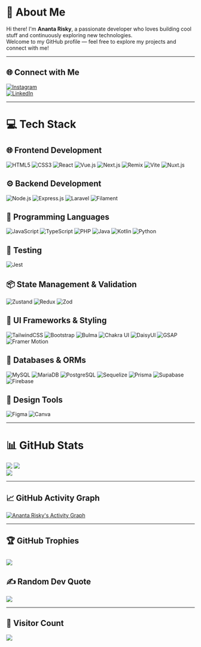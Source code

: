 # 💫 About Me
Hi there! I'm **Ananta Risky**, a passionate developer who loves building cool stuff and continuously exploring new technologies.  
Welcome to my GitHub profile — feel free to explore my projects and connect with me!

---

## 🌐 Connect with Me
[![Instagram](https://img.shields.io/badge/Instagram-%23E4405F.svg?style=for-the-badge&logo=Instagram&logoColor=white)](https://instagram.com/riskykun_)  
[![LinkedIn](https://img.shields.io/badge/LinkedIn-%230077B5.svg?style=for-the-badge&logo=linkedin&logoColor=white)](https://linkedin.com/in/anantariskys)

---

# 💻 Tech Stack

## 🌐 Frontend Development
![HTML5](https://img.shields.io/badge/HTML5-%23E34F26.svg?style=for-the-badge&logo=html5&logoColor=white)
![CSS3](https://img.shields.io/badge/CSS3-%231572B6.svg?style=for-the-badge&logo=css3&logoColor=white)
![React](https://img.shields.io/badge/React-%2320232a.svg?style=for-the-badge&logo=react&logoColor=%2361DAFB)
![Vue.js](https://img.shields.io/badge/Vue.js-%2335495e.svg?style=for-the-badge&logo=vue.js&logoColor=%234FC08D)
![Next.js](https://img.shields.io/badge/Next-black?style=for-the-badge&logo=next.js&logoColor=white)
![Remix](https://img.shields.io/badge/Remix-%23000.svg?style=for-the-badge&logo=remix&logoColor=white)
![Vite](https://img.shields.io/badge/Vite-%23646CFF.svg?style=for-the-badge&logo=vite&logoColor=white)
![Nuxt.js](https://img.shields.io/badge/Nuxt.js-00DC82?style=for-the-badge&logo=nuxtdotjs&logoColor=white)

## ⚙️ Backend Development
![Node.js](https://img.shields.io/badge/Node.js-6DA55F?style=for-the-badge&logo=node.js&logoColor=white)
![Express.js](https://img.shields.io/badge/Express.js-%23404d59.svg?style=for-the-badge&logo=express&logoColor=%2361DAFB)
![Laravel](https://img.shields.io/badge/Laravel-%23FF2D20.svg?style=for-the-badge&logo=laravel&logoColor=white)
![Filament](https://img.shields.io/badge/Filament-FFAA00?style=for-the-badge&logoColor=%23000000)

## 🧠 Programming Languages
![JavaScript](https://img.shields.io/badge/JavaScript-%23323330.svg?style=for-the-badge&logo=javascript&logoColor=%23F7DF1E)
![TypeScript](https://img.shields.io/badge/TypeScript-%23007ACC.svg?style=for-the-badge&logo=typescript&logoColor=white)
![PHP](https://img.shields.io/badge/PHP-%23777BB4.svg?style=for-the-badge&logo=php&logoColor=white)
![Java](https://img.shields.io/badge/Java-%23ED8B00.svg?style=for-the-badge&logo=openjdk&logoColor=white)
![Kotlin](https://img.shields.io/badge/Kotlin-%237F52FF.svg?style=for-the-badge&logo=kotlin&logoColor=white)
![Python](https://img.shields.io/badge/Python-3670A0?style=for-the-badge&logo=python&logoColor=ffdd54)

## 🧪 Testing
![Jest](https://img.shields.io/badge/Jest-C21325?style=for-the-badge&logo=jest&logoColor=white)

## 📦 State Management & Validation
![Zustand](https://img.shields.io/badge/Zustand-%23ffdd57.svg?style=for-the-badge&logo=react&logoColor=black)
![Redux](https://img.shields.io/badge/Redux-593D88.svg?style=for-the-badge&logo=redux&logoColor=white)
![Zod](https://img.shields.io/badge/Zod-3A10E5?style=for-the-badge&logo=zod&logoColor=white)

## 🎨 UI Frameworks & Styling
![TailwindCSS](https://img.shields.io/badge/TailwindCSS-%2338B2AC.svg?style=for-the-badge&logo=tailwind-css&logoColor=white)
![Bootstrap](https://img.shields.io/badge/Bootstrap-%237952B3.svg?style=for-the-badge&logo=bootstrap&logoColor=white)
![Bulma](https://img.shields.io/badge/Bulma-00D0B1?style=for-the-badge&logo=bulma&logoColor=white)
![Chakra UI](https://img.shields.io/badge/Chakra-%234ED1C5.svg?style=for-the-badge&logo=chakraui&logoColor=white)
![DaisyUI](https://img.shields.io/badge/DaisyUI-5A0EF8?style=for-the-badge&logo=daisyui&logoColor=white)
![GSAP](https://img.shields.io/badge/GSAP-88CE02?style=for-the-badge&logo=greensock&logoColor=white)
![Framer Motion](https://img.shields.io/badge/FramerMotion-%23000.svg?style=for-the-badge&logo=framer&logoColor=white)

## 💾 Databases & ORMs
![MySQL](https://img.shields.io/badge/MySQL-4479A1.svg?style=for-the-badge&logo=mysql&logoColor=white)
![MariaDB](https://img.shields.io/badge/MariaDB-003545?style=for-the-badge&logo=mariadb&logoColor=white)
![PostgreSQL](https://img.shields.io/badge/PostgreSQL-336791?style=for-the-badge&logo=postgresql&logoColor=white)
![Sequelize](https://img.shields.io/badge/Sequelize-52B0E7?style=for-the-badge&logo=Sequelize&logoColor=white)
![Prisma](https://img.shields.io/badge/Prisma-3982CE?style=for-the-badge&logo=Prisma&logoColor=white)
![Supabase](https://img.shields.io/badge/Supabase-3ECF8E?style=for-the-badge&logo=supabase&logoColor=white)
![Firebase](https://img.shields.io/badge/Firebase-a08021?style=for-the-badge&logo=firebase&logoColor=ffcd34)

## 🎨 Design Tools
![Figma](https://img.shields.io/badge/Figma-%23F24E1E.svg?style=for-the-badge&logo=figma&logoColor=white)
![Canva](https://img.shields.io/badge/Canva-%2300C4CC.svg?style=for-the-badge&logo=Canva&logoColor=white)

---

# 📊 GitHub Stats
![](https://github-readme-stats-nu-sooty-35.vercel.app/api?username=anantariskys&count_private=true&theme=react)
![](https://github-readme-streak-stats.herokuapp.com/?user=anantariskys&theme=react&hide_border=false)  
![](https://github-readme-stats-nu-sooty-35.vercel.app/api/top-langs/?username=anantariskys&theme=react&hide_border=false&include_all_commits=true&count_private=true&layout=compact)

---

## 📈 GitHub Activity Graph
[![Ananta Risky's Activity Graph](https://github-readme-activity-graph.vercel.app/graph?username=anantariskys&bg_color=1d2a3a&color=9cf0e9&line=00b4d8&point=ffffff&area=true&hide_border=true)](https://github.com/ashutosh00710/github-readme-activity-graph)

---

## 🏆 GitHub Trophies
![](https://github-profile-trophy.vercel.app/?username=anantariskys&theme=react&no-frame=true&no-bg=false&margin-w=4)
---

## ✍️ Random Dev Quote
![](https://quotes-github-readme.vercel.app/api?type=horizontal&theme=tokyonight)

---

## 👀 Visitor Count
![](https://komarev.com/ghpvc/?username=anantariskys&&color=lightgrey&&style=for-the-badge)
